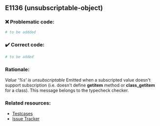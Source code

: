 ## E1136 (unsubscriptable-object)

### :x: Problematic code:

```python
# to be addded
```

### :heavy_check_mark: Correct code:

```python
# to be added
```

### Rationale:

 *Value '%s' is unsubscriptable*
  Emitted when a subscripted value doesn't support subscription (i.e. doesn't
  define __getitem__ method or __class_getitem__ for a class). This message
  belongs to the typecheck checker.



### Related resources:

- [Testcases](#)
- [Issue Tracker](https://github.com/PyCQA/pylint/issues?q=is%3Aissue+%22unsubscriptable-object%22+OR+%22E1136%22)
